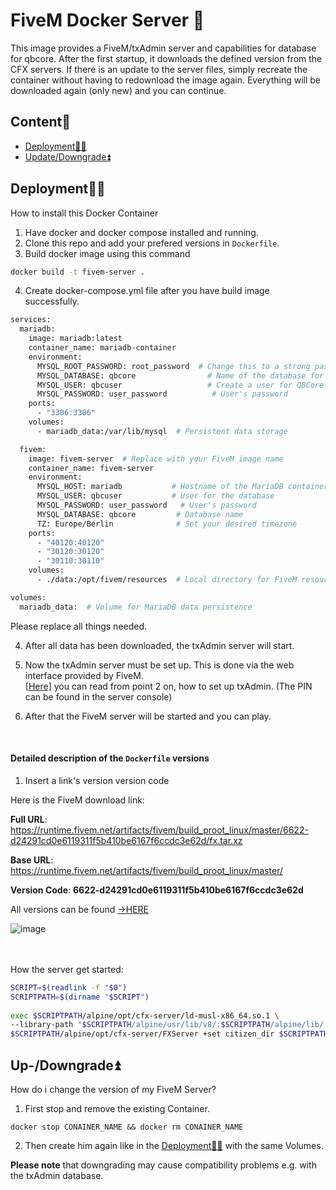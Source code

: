 # FiveM Docker Server 🦺

This image provides a FiveM/txAdmin server and capabilities for database for qbcore. After the first startup, it downloads the defined version from the CFX servers. If there is an update to the server files, simply recreate the container without having to redownload the image again. Everything will be downloaded again (only new) and you can continue.
## Content🧾

* [Deployment👩‍💻](https://github.com/Lezeko/fivem-docker-server?tab=readme-ov-file#deployment)
* [Update/Downgrade⏫](https://github.com/Lezeko/fivem-docker-server?tab=readme-ov-file#up-downgrade)


## Deployment👩‍💻

How to install this Docker Container

1. Have docker and docker compose installed and running.
2. Clone this repo and add your prefered versions in `Dockerfile`.
3. Build docker image using this command
```bash
docker build -t fivem-server .
```
4. Create docker-compose.yml file after you have build image successfully.
```bash
services:
  mariadb:
    image: mariadb:latest
    container_name: mariadb-container
    environment:
      MYSQL_ROOT_PASSWORD: root_password  # Change this to a strong password
      MYSQL_DATABASE: qbcore                # Name of the database for QBCore
      MYSQL_USER: qbcuser                   # Create a user for QBCore
      MYSQL_PASSWORD: user_password          # User's password
    ports:
      - "3306:3306"
    volumes:
      - mariadb_data:/var/lib/mysql  # Persistent data storage

  fivem:
    image: fivem-server  # Replace with your FiveM image name
    container_name: fivem-server
    environment:
      MYSQL_HOST: mariadb           # Hostname of the MariaDB container
      MYSQL_USER: qbcuser           # User for the database
      MYSQL_PASSWORD: user_password   # User's password
      MYSQL_DATABASE: qbcore         # Database name
      TZ: Europe/Berlin              # Set your desired timezone
    ports:
      - "40120:40120"
      - "30120:30120"
      - "30110:30110"
    volumes:
      - ./data:/opt/fivem/resources  # Local directory for FiveM resources

volumes:
  mariadb_data:  # Volume for MariaDB data persistence

```
Please replace all things needed.

4. After all data has been downloaded, the txAdmin server will start.

5. Now the txAdmin server must be set up. This is done via the web interface provided by FiveM.<br>
   [[Here]](https://docs.fivem.net/docs/server-manual/setting-up-a-server-txadmin/#start-the-server) you can read from point 2 on, how to set up txAdmin. (The PIN can be found in the server console)

6. After that the FiveM server will be started and you can play.

<br>

#### Detailed description of the `Dockerfile` versions
1. Insert a link's version version code<br>
    

Here is the FiveM download link:

**Full URL**: https://runtime.fivem.net/artifacts/fivem/build_proot_linux/master/6622-d24291cd0e6119311f5b410be6167f6ccdc3e62d/fx.tar.xz

**Base URL**: https://runtime.fivem.net/artifacts/fivem/build_proot_linux/master/

**Version Code**: **6622-d24291cd0e6119311f5b410be6167f6ccdc3e62d**


All versions can be found [->HERE](https://runtime.fivem.net/artifacts/fivem/build_proot_linux/master/)<br>
 
![image](https://github.com/Auhrus/fivem-docker-server/assets/57270834/8752e275-54ca-4ba7-a141-473bc0be4d70 "CFX artifacts")

<br><br>
How the server get started:

```bash
SCRIPT=$(readlink -f "$0")
SCRIPTPATH=$(dirname "$SCRIPT")
	
exec $SCRIPTPATH/alpine/opt/cfx-server/ld-musl-x86_64.so.1 \
--library-path "$SCRIPTPATH/alpine/usr/lib/v8/:$SCRIPTPATH/alpine/lib/:$SCRIPTPATH/alpine/usr/lib/" -- \
$SCRIPTPATH/alpine/opt/cfx-server/FXServer +set citizen_dir $SCRIPTPATH/alpine/opt/cfx-server/citizen/ $*
```


## Up-/Downgrade⏫

How do i change the version of my FiveM Server?

1. First stop and remove the existing Container.
```shell
docker stop CONAINER_NAME && docker rm CONAINER_NAME
```
2. Then create him again like in the [Deployment👩‍💻](https://github.com/Auhrus/fivem-docker-server?tab=readme-ov-file#deployment) with the same Volumes.

**Please note** that downgrading may cause compatibility problems e.g. with the txAdmin database.